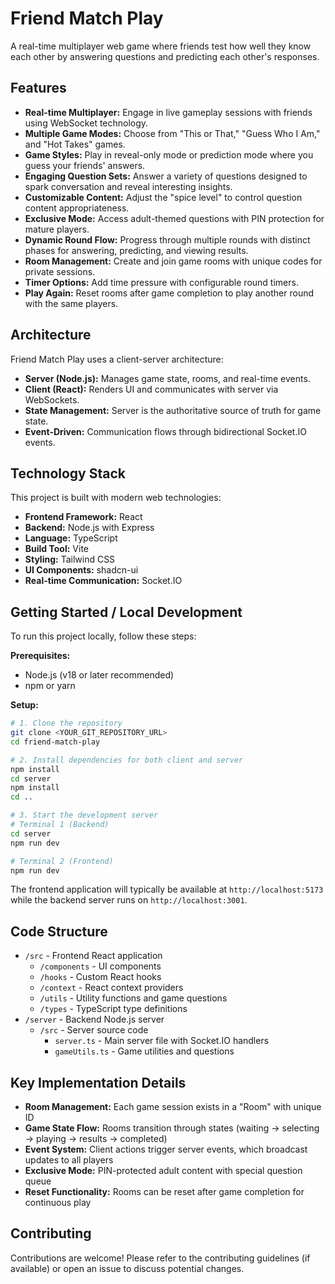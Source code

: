 # Friend Match Play

A real-time multiplayer web game where friends test how well they know each other by answering questions and predicting each other's responses.

## Features

*   **Real-time Multiplayer:** Engage in live gameplay sessions with friends using WebSocket technology.
*   **Multiple Game Modes:** Choose from "This or That," "Guess Who I Am," and "Hot Takes" games.
*   **Game Styles:** Play in reveal-only mode or prediction mode where you guess your friends' answers.
*   **Engaging Question Sets:** Answer a variety of questions designed to spark conversation and reveal interesting insights.
*   **Customizable Content:** Adjust the "spice level" to control question content appropriateness.
*   **Exclusive Mode:** Access adult-themed questions with PIN protection for mature players.
*   **Dynamic Round Flow:** Progress through multiple rounds with distinct phases for answering, predicting, and viewing results.
*   **Room Management:** Create and join game rooms with unique codes for private sessions.
*   **Timer Options:** Add time pressure with configurable round timers.
*   **Play Again:** Reset rooms after game completion to play another round with the same players.

## Architecture

Friend Match Play uses a client-server architecture:

*   **Server (Node.js):** Manages game state, rooms, and real-time events.
*   **Client (React):** Renders UI and communicates with server via WebSockets.
*   **State Management:** Server is the authoritative source of truth for game state.
*   **Event-Driven:** Communication flows through bidirectional Socket.IO events.

## Technology Stack

This project is built with modern web technologies:

*   **Frontend Framework:** React
*   **Backend:** Node.js with Express
*   **Language:** TypeScript
*   **Build Tool:** Vite
*   **Styling:** Tailwind CSS
*   **UI Components:** shadcn-ui
*   **Real-time Communication:** Socket.IO

## Getting Started / Local Development

To run this project locally, follow these steps:

**Prerequisites:**

*   Node.js (v18 or later recommended)
*   npm or yarn

**Setup:**

```sh
# 1. Clone the repository
git clone <YOUR_GIT_REPOSITORY_URL>
cd friend-match-play

# 2. Install dependencies for both client and server
npm install
cd server
npm install
cd ..

# 3. Start the development server
# Terminal 1 (Backend)
cd server
npm run dev

# Terminal 2 (Frontend)
npm run dev
```

The frontend application will typically be available at `http://localhost:5173` while the backend server runs on `http://localhost:3001`.

## Code Structure

*   `/src` - Frontend React application
    *   `/components` - UI components
    *   `/hooks` - Custom React hooks
    *   `/context` - React context providers
    *   `/utils` - Utility functions and game questions
    *   `/types` - TypeScript type definitions
*   `/server` - Backend Node.js server
    *   `/src` - Server source code
        *   `server.ts` - Main server file with Socket.IO handlers
        *   `gameUtils.ts` - Game utilities and questions

## Key Implementation Details

*   **Room Management:** Each game session exists in a "Room" with unique ID
*   **Game State Flow:** Rooms transition through states (waiting → selecting → playing → results → completed)
*   **Event System:** Client actions trigger server events, which broadcast updates to all players
*   **Exclusive Mode:** PIN-protected adult content with special question queue
*   **Reset Functionality:** Rooms can be reset after game completion for continuous play

## Contributing

Contributions are welcome! Please refer to the contributing guidelines (if available) or open an issue to discuss potential changes.
